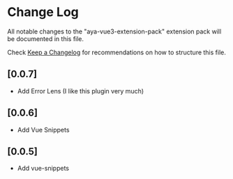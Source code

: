 # Change Log

All notable changes to the "aya-vue3-extension-pack" extension pack will be documented in this file.

Check [Keep a Changelog](http://keepachangelog.com/) for recommendations on how to structure this file.

## [0.0.7]

- Add Error Lens (I like this plugin very much)
## [0.0.6]

- Add Vue Snippets

## [0.0.5]

- Add vue-snippets
